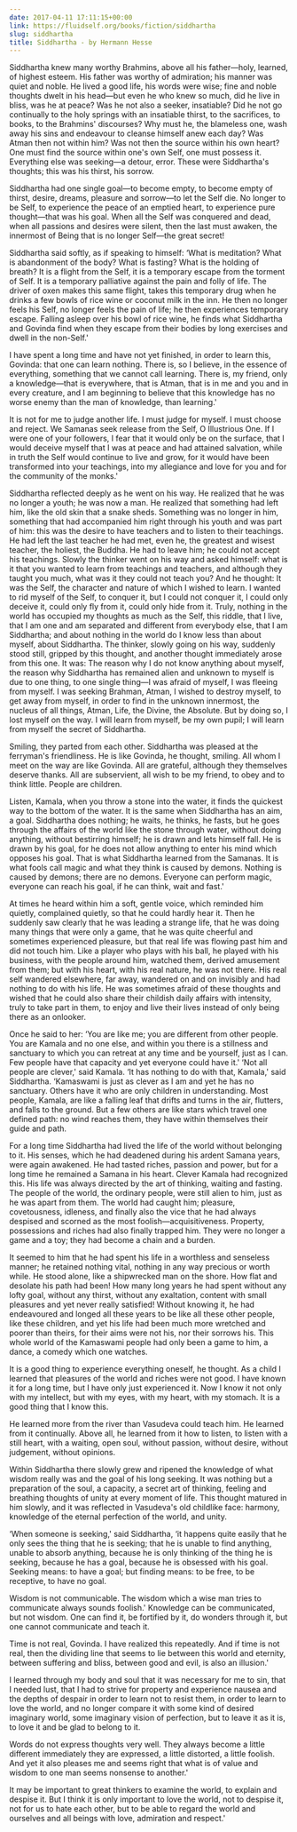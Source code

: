 ```yaml
---
date: 2017-04-11 17:11:15+00:00
link: https://fluidself.org/books/fiction/siddhartha
slug: siddhartha
title: Siddhartha - by Hermann Hesse
---
```


Siddhartha knew many worthy Brahmins, above all his father—holy, learned, of highest esteem. His father was worthy of admiration; his manner was quiet and noble. He lived a good life, his words were wise; fine and noble thoughts dwelt in his head—but even he who knew so much, did he live in bliss, was he at peace? Was he not also a seeker, insatiable? Did he not go continually to the holy springs with an insatiable thirst, to the sacrifices, to books, to the Brahmins' discourses? Why must he, the blameless one, wash away his sins and endeavour to cleanse himself anew each day? Was Atman then not within him? Was not then the source within his own heart? One must find the source within one's own Self, one must possess it. Everything else was seeking—a detour, error. These were Siddhartha's thoughts; this was his thirst, his sorrow.

Siddhartha had one single goal—to become empty, to become empty of thirst, desire, dreams, pleasure and sorrow—to let the Self die. No longer to be Self, to experience the peace of an emptied heart, to experience pure thought—that was his goal. When all the Self was conquered and dead, when all passions and desires were silent, then the last must awaken, the innermost of Being that is no longer Self—the great secret!

Siddhartha said softly, as if speaking to himself: ‘What is meditation? What is abandonment of the body? What is fasting? What is the holding of breath? It is a flight from the Self, it is a temporary escape from the torment of Self. It is a temporary palliative against the pain and folly of life. The driver of oxen makes this same flight, takes this temporary drug when he drinks a few bowls of rice wine or coconut milk in the inn. He then no longer feels his Self, no longer feels the pain of life; he then experiences temporary escape. Falling asleep over his bowl of rice wine, he finds what Siddhartha and Govinda find when they escape from their bodies by long exercises and dwell in the non-Self.'

I have spent a long time and have not yet finished, in order to learn this, Govinda: that one can learn nothing. There is, so I believe, in the essence of everything, something that we cannot call learning. There is, my friend, only a knowledge—that is everywhere, that is Atman, that is in me and you and in every creature, and I am beginning to believe that this knowledge has no worse enemy than the man of knowledge, than learning.'

It is not for me to judge another life. I must judge for myself. I must choose and reject. We Samanas seek release from the Self, O Illustrious One. If I were one of your followers, I fear that it would only be on the surface, that I would deceive myself that I was at peace and had attained salvation, while in truth the Self would continue to live and grow, for it would have been transformed into your teachings, into my allegiance and love for you and for the community of the monks.'

Siddhartha reflected deeply as he went on his way. He realized that he was no longer a youth; he was now a man. He realized that something had left him, like the old skin that a snake sheds. Something was no longer in him, something that had accompanied him right through his youth and was part of him: this was the desire to have teachers and to listen to their teachings. He had left the last teacher he had met, even he, the greatest and wisest teacher, the holiest, the Buddha. He had to leave him; he could not accept his teachings. Slowly the thinker went on his way and asked himself: what is it that you wanted to learn from teachings and teachers, and although they taught you much, what was it they could not teach you? And he thought: It was the Self, the character and nature of which I wished to learn. I wanted to rid myself of the Self, to conquer it, but I could not conquer it, I could only deceive it, could only fly from it, could only hide from it. Truly, nothing in the world has occupied my thoughts as much as the Self, this riddle, that I live, that I am one and am separated and different from everybody else, that I am Siddhartha; and about nothing in the world do I know less than about myself, about Siddhartha. The thinker, slowly going on his way, suddenly stood still, gripped by this thought, and another thought immediately arose from this one. It was: The reason why I do not know anything about myself, the reason why Siddhartha has remained alien and unknown to myself is due to one thing, to one single thing—I was afraid of myself, I was fleeing from myself. I was seeking Brahman, Atman, I wished to destroy myself, to get away from myself, in order to find in the unknown innermost, the nucleus of all things, Atman, Life, the Divine, the Absolute. But by doing so, I lost myself on the way. I will learn from myself, be my own pupil; I will learn from myself the secret of Siddhartha.

Smiling, they parted from each other. Siddhartha was pleased at the ferryman's friendliness. He is like Govinda, he thought, smiling. All whom I meet on the way are like Govinda. All are grateful, although they themselves deserve thanks. All are subservient, all wish to be my friend, to obey and to think little. People are children.

Listen, Kamala, when you throw a stone into the water, it finds the quickest way to the bottom of the water. It is the same when Siddhartha has an aim, a goal. Siddhartha does nothing; he waits, he thinks, he fasts, but he goes through the affairs of the world like the stone through water, without doing anything, without bestirring himself; he is drawn and lets himself fall. He is drawn by his goal, for he does not allow anything to enter his mind which opposes his goal. That is what Siddhartha learned from the Samanas. It is what fools call magic and what they think is caused by demons. Nothing is caused by demons; there are no demons. Everyone can perform magic, everyone can reach his goal, if he can think, wait and fast.'

At times he heard within him a soft, gentle voice, which reminded him quietly, complained quietly, so that he could hardly hear it. Then he suddenly saw clearly that he was leading a strange life, that he was doing many things that were only a game, that he was quite cheerful and sometimes experienced pleasure, but that real life was flowing past him and did not touch him. Like a player who plays with his ball, he played with his business, with the people around him, watched them, derived amusement from them; but with his heart, with his real nature, he was not there. His real self wandered elsewhere, far away, wandered on and on invisibly and had nothing to do with his life. He was sometimes afraid of these thoughts and wished that he could also share their childish daily affairs with intensity, truly to take part in them, to enjoy and live their lives instead of only being there as an onlooker.

Once he said to her: ‘You are like me; you are different from other people. You are Kamala and no one else, and within you there is a stillness and sanctuary to which you can retreat at any time and be yourself, just as I can. Few people have that capacity and yet everyone could have it.' ‘Not all people are clever,' said Kamala. ‘It has nothing to do with that, Kamala,' said Siddhartha. ‘Kamaswami is just as clever as I am and yet he has no sanctuary. Others have it who are only children in understanding. Most people, Kamala, are like a falling leaf that drifts and turns in the air, flutters, and falls to the ground. But a few others are like stars which travel one defined path: no wind reaches them, they have within themselves their guide and path.

For a long time Siddhartha had lived the life of the world without belonging to it. His senses, which he had deadened during his ardent Samana years, were again awakened. He had tasted riches, passion and power, but for a long time he remained a Samana in his heart. Clever Kamala had recognized this. His life was always directed by the art of thinking, waiting and fasting. The people of the world, the ordinary people, were still alien to him, just as he was apart from them. The world had caught him; pleasure, covetousness, idleness, and finally also the vice that he had always despised and scorned as the most foolish—acquisitiveness. Property, possessions and riches had also finally trapped him. They were no longer a game and a toy; they had become a chain and a burden.

It seemed to him that he had spent his life in a worthless and senseless manner; he retained nothing vital, nothing in any way precious or worth while. He stood alone, like a shipwrecked man on the shore. How flat and desolate his path had been! How many long years he had spent without any lofty goal, without any thirst, without any exaltation, content with small pleasures and yet never really satisfied! Without knowing it, he had endeavoured and longed all these years to be like all these other people, like these children, and yet his life had been much more wretched and poorer than theirs, for their aims were not his, nor their sorrows his. This whole world of the Kamaswami people had only been a game to him, a dance, a comedy which one watches.

It is a good thing to experience everything oneself, he thought. As a child I learned that pleasures of the world and riches were not good. I have known it for a long time, but I have only just experienced it. Now I know it not only with my intellect, but with my eyes, with my heart, with my stomach. It is a good thing that I know this.

He learned more from the river than Vasudeva could teach him. He learned from it continually. Above all, he learned from it how to listen, to listen with a still heart, with a waiting, open soul, without passion, without desire, without judgement, without opinions.

Within Siddhartha there slowly grew and ripened the knowledge of what wisdom really was and the goal of his long seeking. It was nothing but a preparation of the soul, a capacity, a secret art of thinking, feeling and breathing thoughts of unity at every moment of life. This thought matured in him slowly, and it was reflected in Vasudeva's old childlike face: harmony, knowledge of the eternal perfection of the world, and unity.

‘When someone is seeking,' said Siddhartha, ‘it happens quite easily that he only sees the thing that he is seeking; that he is unable to find anything, unable to absorb anything, because he is only thinking of the thing he is seeking, because he has a goal, because he is obsessed with his goal. Seeking means: to have a goal; but finding means: to be free, to be receptive, to have no goal.

Wisdom is not communicable. The wisdom which a wise man tries to communicate always sounds foolish.' Knowledge can be communicated, but not wisdom. One can find it, be fortified by it, do wonders through it, but one cannot communicate and teach it.

Time is not real, Govinda. I have realized this repeatedly. And if time is not real, then the dividing line that seems to lie between this world and eternity, between suffering and bliss, between good and evil, is also an illusion.'

I learned through my body and soul that it was necessary for me to sin, that I needed lust, that I had to strive for property and experience nausea and the depths of despair in order to learn not to resist them, in order to learn to love the world, and no longer compare it with some kind of desired imaginary world, some imaginary vision of perfection, but to leave it as it is, to love it and be glad to belong to it.

Words do not express thoughts very well. They always become a little different immediately they are expressed, a little distorted, a little foolish. And yet it also pleases me and seems right that what is of value and wisdom to one man seems nonsense to another.'

It may be important to great thinkers to examine the world, to explain and despise it. But I think it is only important to love the world, not to despise it, not for us to hate each other, but to be able to regard the world and ourselves and all beings with love, admiration and respect.'
